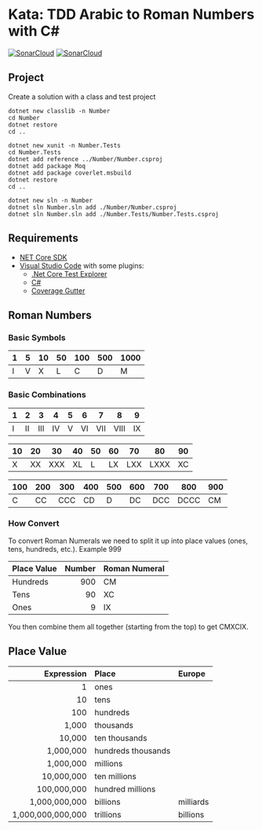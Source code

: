 # Kata: TDD Arabic to Roman Numbers with C# #

[![SonarCloud](https://sonarcloud.io/api/project_badges/measure?project=dein%3Atddroman&metric=alert_status)](https://sonarcloud.io/dashboard?id=dein%3Atddroman)
[![SonarCloud](https://sonarcloud.io/api/project_badges/measure?project=dein%3Atddroman&metric=coverage)](https://sonarcloud.io/dashboard?id=dein%3Atddroman)

## Project ##

Create a solution with a class and test project

```shell
dotnet new classlib -n Number
cd Number
dotnet restore
cd ..

dotnet new xunit -n Number.Tests
cd Number.Tests
dotnet add reference ../Number/Number.csproj
dotnet add package Moq
dotnet add package coverlet.msbuild
dotnet restore
cd ..

dotnet new sln -n Number
dotnet sln Number.sln add ./Number/Number.csproj
dotnet sln Number.sln add ./Number.Tests/Number.Tests.csproj
```

## Requirements ##

* [NET Core SDK](https://www.microsoft.com/net/download)
* [Visual Studio Code](https://code.visualstudio.com/) with some plugins:
  * [.Net Core Test Explorer](https://marketplace.visualstudio.com/items?itemName=formulahendry.dotnet-test-explorer)
  * [C#](https://marketplace.visualstudio.com/items?itemName=ms-vscode.csharp)
  * [Coverage Gutter](https://marketplace.visualstudio.com/items?itemName=ryanluker.vscode-coverage-gutters)

## Roman Numbers ##

### Basic Symbols ###

| 1 | 5 | 10 | 50 | 100 | 500 | 1000 |
| - | - | -- | -- | --- | --- | ---- |
| I | V | X  | L  | C   | D   | M    |

### Basic Combinations ###

| 1 | 2 | 3 | 4 | 5 | 6 | 7 | 8 | 9 |
| - | -- | --- | -- | - | -- | --- | ---- | -- |
| I | II | III | IV | V | VI | VII | VIII | IX |

| 10 | 20 | 30 | 40 | 50 | 60 | 70 | 80 | 90 |
| - | -- | --- | -- | - | -- | --- | ---- | -- |
| X | XX | XXX | XL | L | LX | LXX | LXXX | XC |

| 100 | 200 | 300 | 400 | 500 | 600 | 700 | 800 | 900 |
| - | -- | --- | -- | - | -- | --- | ---- | -- |
| C | CC | CCC | CD | D | DC | DCC | DCCC | CM |

### How Convert ###

To convert Roman Numerals we need to split it up into place values (ones, tens, hundreds, etc.). Example 999

| Place Value | Number | Roman Numeral |
| :---------- | -----: | :------------ |
| Hundreds    |    900 | CM            |
| Tens        |     90 | XC            |
| Ones        |      9 | IX            |

You then combine them all together (starting from the top) to get CMXCIX.

## Place Value ##

| Expression        | Place              | Europe    |
| ----------------: | :----------------- | :-------- |
|                 1 | ones               |           |
|                10 | tens               |           |
|               100 | hundreds           |           |
|             1,000 | thousands          |           |
|            10,000 | ten thousands      |           |
|         1,000,000 | hundreds thousands |           |
|         1,000,000 | millions           |           |
|        10,000,000 | ten millions       |           |
|       100,000,000 | hundred millions   |           |
|     1,000,000,000 | billions           | milliards |
| 1,000,000,000,000 | trillions          | billions  |